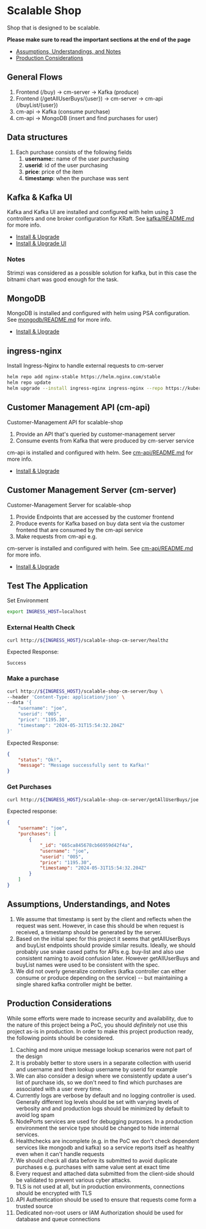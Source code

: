 # Scalable Shop

Shop that is designed to be scalable.

**Please make sure to read the important sections at the end of the page**

- [Assumptions, Understandings, and Notes](#assumptions-understandings-and-notes)
- [Production Considerations](#production-considerations)

## General Flows

1. Frontend (/buy) -> cm-server -> Kafka (produce)
2. Frontend (/getAllUserBuys/{user}) -> cm-server -> cm-api (/buyList/{user})
3. cm-api -> Kafka (consume purchase)
4. cm-api -> MongoDB (insert and find purchases for user)

## Data structures

1.  Each purchase consists of the following fields
    1.  **username:**: name of the user purchasing
    2.  **userid**: id of the user purchasing
    3.  **price**: price of the item
    4.  **timestamp**: when the purchase was sent

## Kafka & Kafka UI

Kafka and Kafka UI are installed and configured with helm using 3 controllers and one broker configuration for KRaft. See [kafka/README.md](kafka/README.md) for more info.

- [Install & Upgrade](kafka/README.md#install--upgrade)
- [Install & Upgrade UI](kafka/README.md#install--upgrade-1)

### Notes

Strimzi was considered as a possible solution for kafka, but in this case the bitnami chart was good enough for the task.

## MongoDB

MongoDB is installed and configured with helm using PSA configuration. See [mongodb/README.md](mongodb/README.md) for more info.

- [Install & Upgrade](mongodb/README.md#install--upgrade)

## ingress-nginx

Install Ingress-Nginx to handle external requests to cm-server

```bash
helm repo add nginx-stable https://helm.nginx.com/stable
helm repo update
helm upgrade --install ingress-nginx ingress-nginx --repo https://kubernetes.github.io/ingress-nginx --namespace ingress-nginx --create-namespace
```

## Customer Management API (cm-api)

Customer-Management API for scalable-shop

1. Provide an API that's queried by customer-management server 
2. Consume events from Kafka that were produced by cm-server service

cm-api is installed and configured with helm. See [cm-api/README.md](cm-api/README.md) for more info.

- [Install & Upgrade](cm-api/README.md#install--upgrade)

## Customer Management Server (cm-server)

Customer-Management Server for scalable-shop

1. Provide Endpoints that are accessed by the customer frontend
2. Produce events for Kafka based on buy data sent via the customer frontend that are consumed by the cm-api service
3. Make requests from cm-api e.g. 

cm-server is installed and configured with helm. See [cm-api/README.md](cm-server/README.md) for more info.

- [Install & Upgrade](cm-server/README.md#install--upgrade)

## Test The Application

Set Environment

```bash
export INGRESS_HOST=localhost
```

### External Health Check

```bash
curl http://${INGRESS_HOST}/scalable-shop-cm-server/healthz
```

Expected Response:

`Success`

### Make a purchase

```bash
curl http://${INGRESS_HOST}/scalable-shop-cm-server/buy \
--header 'Content-Type: application/json' \
--data '{
	"username": "joe",
	"userid": "005",
	"price": "1195.30",
	"timestamp": "2024-05-31T15:54:32.204Z"
}'
```

Expected Response:

```json
{
    "status": "Ok!",
    "message": "Message successfully sent to Kafka!"
}
```

### Get Purchases

```bash
curl http://${INGRESS_HOST}/scalable-shop-cm-server/getAllUserBuys/joe
```

Expected response:

```json
{
    "username": "joe",
    "purchases": [
        {
            "_id": "665ca845678cb66959d42f4a",
            "username": "joe",
            "userid": "005",
            "price": "1195.30",
            "timestamp": "2024-05-31T15:54:32.204Z"
        }
    ]
}
```

## Assumptions, Understandings, and Notes

1. We assume that timestamp is sent by the client and reflects when the request was sent. However, in case this should be when request is received, a timestamp should be generated by the server.
2. Based on the initial spec for this project it seems that getAllUserBuys and buyList endpoints should provide similar results. Ideally, we should probably use snake cased paths for APIs e.g. buy-list and also use consistent naming to avoid confusion later. However getAllUserBuys and buyList names were used to be consistent with the spec.
3. We did not overly generalize controllers (kafka controller can either consume or produce depending on the service) -- but maintaining a single shared kafka controller might be better.

## Production Considerations

While some efforts were made to increase security and availability, due to the nature of this project being a PoC, you should *definitely* not use this project as-is in production. In order to make this project production ready, the following points should be considered.

1. Caching and more unique message lookup scenarios were not part of the design
2. It is probably better to store users in a separate collection with userid and username and then lookup username by userid for example
3. We can also consider a design where we consistently update a user's list of purchase ids, so we don't need to find which purchases are associated with a user every time.
4. Currently logs are verbose by default and no logging controller is used. Generally different log levels should be set with varying levels of verbosity and and production logs should be minimized by default to avoid log spam
5. NodePorts services are used for debugging purposes. In a production environment the service type should be changed to hide internal services.
6. Healthchecks are incomplete (e.g. in the PoC we don't check dependent services like mongodb and kafka) so a service reports itself as healthy even when it can't handle requests
7.  We should check all data before its submitted to avoid duplicate purchases e.g. purchases with same value sent at exact time
8.  Every request and attached data submitted from the client-side should be validated to prevent various cyber attacks.
9.  TLS is not used at all, but in production environments, connections should be encrypted with TLS
10. API Authentication should be used to ensure that requests come form a trusted source
11. Dedicated non-root users or IAM Authorization should be used for database and queue connections
